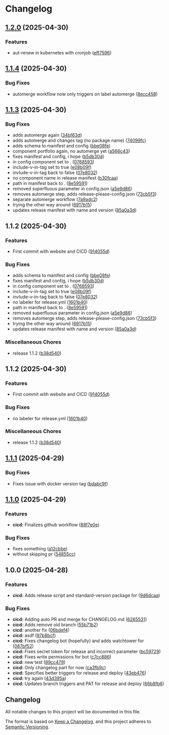 # Changelog

## [1.2.0](https://github.com/nanderspeerstra/portfolio/compare/1.1.4...1.2.0) (2025-04-30)


### Features

* aut-renew in kubernetes with cronjob ([eff7596](https://github.com/nanderspeerstra/portfolio/commit/eff759654fc6d1d775eed9a0be7ac044c6cf6f7f))

## [1.1.4](https://github.com/nanderspeerstra/portfolio/compare/1.1.3...1.1.4) (2025-04-30)


### Bug Fixes

* automerge workflow now only triggers on label automerge ([8ecc458](https://github.com/nanderspeerstra/portfolio/commit/8ecc458c876a762d0b2113c061e8f9a6314928d9))

## [1.1.3](https://github.com/nanderspeerstra/portfolio/compare/v1.1.2...1.1.3) (2025-04-30)


### Bug Fixes

* adds automerge again ([34bf63d](https://github.com/nanderspeerstra/portfolio/commit/34bf63d0fc63c085ab3f7143ce4d9e8c31345dce))
* adds automerge and changes tag (no package name) ([74099fc](https://github.com/nanderspeerstra/portfolio/commit/74099fc421ec543a50280d849cc7e72d6348fafe))
* adds schema to manifest and config ([bbe08fe](https://github.com/nanderspeerstra/portfolio/commit/bbe08fed56ac3f76a2f3a07890fca75cf626cccb))
* component portfolio again, no automerge yet ([a566c43](https://github.com/nanderspeerstra/portfolio/commit/a566c43a6a76874b5e5a7fed9829ecdf846936c4))
* fixes manifest and config, i hope ([b5db30d](https://github.com/nanderspeerstra/portfolio/commit/b5db30d58fcd8181e6ed6a08528301521dca8093))
* in config component set to . ([0768593](https://github.com/nanderspeerstra/portfolio/commit/0768593e87dc93faeb7dda08f3a0fd0e1dcba344))
* include-v-in-tag set to true ([e08b09f](https://github.com/nanderspeerstra/portfolio/commit/e08b09ffadfa02714724bf045c540405c1754bfd))
* invlude-v-in-tag back to false ([07e8032](https://github.com/nanderspeerstra/portfolio/commit/07e8032c3894fc6b96c38a46c699fb4b232044b4))
* no component name in release manifest ([b30fcaa](https://github.com/nanderspeerstra/portfolio/commit/b30fcaa52d5d32200a79d19973f89b546d27b01e))
* path in manifest back to . ([8e59591](https://github.com/nanderspeerstra/portfolio/commit/8e59591db94638b2ee5ab194155a8a6c902052bf))
* removed superfluous parameter in config.json ([a5e9d86](https://github.com/nanderspeerstra/portfolio/commit/a5e9d86ccbb73354edf21b7893c09543a4783990))
* removes automerge step, adds release-please-config.json ([73cb5f3](https://github.com/nanderspeerstra/portfolio/commit/73cb5f3b2e91c84dcf450bc9c918935b808c1af9))
* separate automerge workflow ([7a9adc2](https://github.com/nanderspeerstra/portfolio/commit/7a9adc2ca0ef2d110552cae5955f043c28dffd71))
* trying the other way around ([6917b15](https://github.com/nanderspeerstra/portfolio/commit/6917b158893304d2284864b0009a15836c75de4d))
* updates release manifest with name and version ([85a0a3d](https://github.com/nanderspeerstra/portfolio/commit/85a0a3dc6ac47fc946709f503a1a4fc3b6e4e1d5))

## 1.1.2 (2025-04-30)


### Features

* First commit with website and CICD ([914055d](https://github.com/nanderspeerstra/portfolio/commit/914055d0443227cfc32afb45c6aa4e05542d99f0))


### Bug Fixes

* adds schema to manifest and config ([bbe08fe](https://github.com/nanderspeerstra/portfolio/commit/bbe08fed56ac3f76a2f3a07890fca75cf626cccb))
* fixes manifest and config, i hope ([b5db30d](https://github.com/nanderspeerstra/portfolio/commit/b5db30d58fcd8181e6ed6a08528301521dca8093))
* in config component set to . ([0768593](https://github.com/nanderspeerstra/portfolio/commit/0768593e87dc93faeb7dda08f3a0fd0e1dcba344))
* include-v-in-tag set to true ([e08b09f](https://github.com/nanderspeerstra/portfolio/commit/e08b09ffadfa02714724bf045c540405c1754bfd))
* invlude-v-in-tag back to false ([07e8032](https://github.com/nanderspeerstra/portfolio/commit/07e8032c3894fc6b96c38a46c699fb4b232044b4))
* no labeler for release.yml ([1601b40](https://github.com/nanderspeerstra/portfolio/commit/1601b40c15c6390c4eb66b3d37b35ada65d92533))
* path in manifest back to . ([8e59591](https://github.com/nanderspeerstra/portfolio/commit/8e59591db94638b2ee5ab194155a8a6c902052bf))
* removed superfluous parameter in config.json ([a5e9d86](https://github.com/nanderspeerstra/portfolio/commit/a5e9d86ccbb73354edf21b7893c09543a4783990))
* removes automerge step, adds release-please-config.json ([73cb5f3](https://github.com/nanderspeerstra/portfolio/commit/73cb5f3b2e91c84dcf450bc9c918935b808c1af9))
* trying the other way around ([6917b15](https://github.com/nanderspeerstra/portfolio/commit/6917b158893304d2284864b0009a15836c75de4d))
* updates release manifest with name and version ([85a0a3d](https://github.com/nanderspeerstra/portfolio/commit/85a0a3dc6ac47fc946709f503a1a4fc3b6e4e1d5))


### Miscellaneous Chores

* release 1.1.2 ([b38d540](https://github.com/nanderspeerstra/portfolio/commit/b38d5406d189a181a667d4711f3398af204edbef))

## 1.1.2 (2025-04-30)


### Features

* First commit with website and CICD ([914055d](https://github.com/nanderspeerstra/portfolio/commit/914055d0443227cfc32afb45c6aa4e05542d99f0))


### Bug Fixes

* no labeler for release.yml ([1601b40](https://github.com/nanderspeerstra/portfolio/commit/1601b40c15c6390c4eb66b3d37b35ada65d92533))


### Miscellaneous Chores

* release 1.1.2 ([b38d540](https://github.com/nanderspeerstra/portfolio/commit/b38d5406d189a181a667d4711f3398af204edbef))

## [1.1.1](https://github.com/nanderspeerstra/portfolio/compare/v1.1.0...v1.1.1) (2025-04-29)


### Bug Fixes

* Fixes issue with docker version tag ([bdabc9f](https://github.com/nanderspeerstra/portfolio/commit/bdabc9f8153b73a3ba717e5da70ca661df3d71c7))

## [1.1.0](https://github.com/nanderspeerstra/portfolio/compare/v1.0.0...v1.1.0) (2025-04-29)


### Features

* **cicd:** Finalizes github workflow ([88f7e0e](https://github.com/nanderspeerstra/portfolio/commit/88f7e0eea114b9ab411e57a5368a7f87a2d24fd8))


### Bug Fixes

* fixes something ([a12cbbe](https://github.com/nanderspeerstra/portfolio/commit/a12cbbe0e1aa2bf0d929bc5b737c6f331f90bef1))
* without skipping pr ([54855cc](https://github.com/nanderspeerstra/portfolio/commit/54855ccb8fc0101e0ad26c0c484d3a7a511a4b14))

## 1.0.0 (2025-04-28)


### Features

* **cicd:** Adds release script and standard-version package for ([9d6dcaa](https://github.com/nanderspeerstra/portfolio/commit/9d6dcaabe64ce71b23af47a2c07ec44d92515fe0))


### Bug Fixes

* **cicd:** Adding auto PR and merge for CHANGELOG.md ([6265531](https://github.com/nanderspeerstra/portfolio/commit/62655310f2eb2aa1a182be4b45b1965e54f8e572))
* **cicd:** Adds remove old branch ([55b71b2](https://github.com/nanderspeerstra/portfolio/commit/55b71b284347e40c1efc8eb88b62998f3e86ffe5))
* **cicd:** another fix ([06bdef4](https://github.com/nanderspeerstra/portfolio/commit/06bdef4bcaf16debe0ded794d7416517010b4253))
* **cicd:** asdf ([97b8bcf](https://github.com/nanderspeerstra/portfolio/commit/97b8bcf69e53d8c216453d8b63abfd554cbcf87d))
* **cicd:** Fixes changelog bot (hopefully) and adds watchtower for ([087bf52](https://github.com/nanderspeerstra/portfolio/commit/087bf52886bba40446927800d7a8c370b4b242a9))
* **cicd:** Fixes secret token for release and incorrect parameter ([bc59729](https://github.com/nanderspeerstra/portfolio/commit/bc5972956e72a43b7b21c6f2c79bf23d8af2ac72))
* **cicd:** Fixes write permissions for bot ([c7cc886](https://github.com/nanderspeerstra/portfolio/commit/c7cc886b73d479a1c6052f380fc9979dd40782c3))
* **cicd:** new test ([89cc479](https://github.com/nanderspeerstra/portfolio/commit/89cc479604907bdd8c5fd9719d18777e7bb54097))
* **cicd:** Only changelog part for now ([ca3fb9c](https://github.com/nanderspeerstra/portfolio/commit/ca3fb9c3477c1a87b237c31e3ff5ec3d3f24fcb0))
* **cicd:** Specifies better triggers for release and deploy ([43eb476](https://github.com/nanderspeerstra/portfolio/commit/43eb47630557282ba5ac089c59508f005ad23aab))
* **cicd:** try again ([43d395a](https://github.com/nanderspeerstra/portfolio/commit/43d395ab9a7c2839e425b33fee7087a6f00b5039))
* **cicd:** Updates branch triggers and PAT for release and deploy ([66b8fb6](https://github.com/nanderspeerstra/portfolio/commit/66b8fb621406e47a5da26d6f20d789b8a9e506b7))

## Changelog

All notable changes to this project will be documented in this file.

The format is based on [Keep a Changelog](https://keepachangelog.com/en/1.0.0/),
and this project adheres to [Semantic Versioning](https://semver.org/spec/v2.0.0.html).
